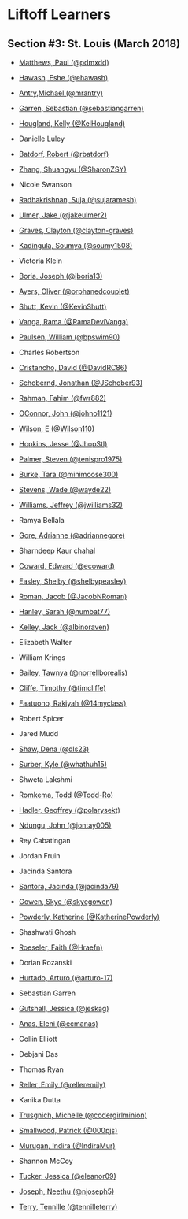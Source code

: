 # Liftoff Learners

## Section \#3: St. Louis (March 2018)

- [Matthews, Paul (@pdmxdd)](https://www.github.com/pdmxdd/liftoff-assignments)
- [Hawash, Eshe (@ehawash)](https://www.github.com/ehawash/liftoff-assignments)
- [Antry,Michael (@mrantry)](https://github.com/mrantry/liftoff-assignments) 

- [Garren, Sebastian (@sebastiangarren)](https://github.com/sebastiangarren/liftoff-assignments)
- [Hougland, Kelly (@KelHougland)](https://github.com/KelHougland/liftoff-assignments)
- Danielle Luley
- [Batdorf, Robert (@rbatdorf)](https://github.com/rbatdorf/liftoff-assignments.git)
- [Zhang, Shuangyu (@SharonZSY)](https://github.com/SharonZSY/liftoff-assignments)
- Nicole Swanson
- [Radhakrishnan, Suja (@sujaramesh)](https://github.com/sujaramesh/liftoff-assignments)
- [Ulmer, Jake (@jakeulmer2)](https://github.com/jakeulmer2/liftoff-assignments)
- [Graves, Clayton (@clayton-graves)](https://github.com/clayton-graves/liftoff-assignments)
- [Kadingula, Soumya (@soumy1508)](https://github.com/soumy1508/liftoff-assignments)
- Victoria Klein
- [Boria, Joseph (@jboria13)](https://github.com/jboria13/liftoff-assignments)
- [Ayers, Oliver (@orphanedcouplet)](https://github.com/orphanedcouplet/liftoff-assignments)
- [Shutt, Kevin (@KevinShutt)](https://github.com/KevinShutt/liftoff-assignments)
- [Vanga, Rama (@RamaDeviVanga)](https://github.com/RamaDeviVanga/liftoff-assignments)
- [Paulsen, William (@bpswim90)](https://www.github.com/bpswim90/liftoff-assignments)
- Charles Robertson
- [Cristancho, David (@DavidRC86)](https://github.com/DavidRC86/liftoff-assignments)
- [Schobernd, Jonathan (@JSchober93)](https://github.com/JSchober93/liftoff-assignments)
- [Rahman, Fahim (@fwr882)](https://github.com/fwr882/liftoff-assignments)
- [OConnor, John (@johno1121)](https://github.com/johno1121/liftoff-assignments)
- [Wilson, E (@Wilson110)](https://github.com/Wilson110/liftoff-assignments)
- [Hopkins, Jesse (@JhopStl)](https://www.github.com/JhopStl/liftoff-assignments)
- [Palmer, Steven (@tenispro1975)](https://github.com/tenispro1975/liftoff-assignments)
- [Burke, Tara (@minimoose300)](https://github.com/minimoose3000/liftoff-assignments)
- [Stevens, Wade (@wayde22)](https://github.com/wayde22/liftoff-assignments)
- [Williams, Jeffrey (@jwilliams32)](https://github.com/jwilliams32/liftoff-assignments)
- Ramya Bellala
- [Gore, Adrianne (@adriannegore)](https://github.com/adriannegore/liftoff-assignments)
- Sharndeep Kaur chahal
- [Coward, Edward (@ecoward)](https://github.com/ecoward/liftoff-assignments)
- [Easley, Shelby (@shelbypeasley)](https://github.com/shelbypeasley/liftoff-assignments)
- [Roman, Jacob (@JacobNRoman)](https://github.com/JacobNRoman/liftoff-assignments)
- [Hanley, Sarah (@numbat77)](https://github.com/NUMBAT77/liftoff-assignments)
- [Kelley, Jack (@albinoraven)](https://github.com/albinoraven/liftoff-assignments)
- Elizabeth Walter
- William Krings
- [Bailey, Tawnya (@norrellborealis)](https://github.com/norrellborealis/liftoff-assignments)
- [Cliffe, Timothy (@timcliffe)](https://github.com/timcliffe/liftoff-assignments)
- [Faatuono, Rakiyah (@14myclass)](https://github.com/14myclass/liftoff-assignments)
- Robert Spicer
- Jared Mudd
- [Shaw, Dena (@dls23)](https://github.com/dls23/liftoff-assignments.git)
- [Surber, Kyle (@whathuh15)](https://github.com/whathuh15/liftoff-assignments)
- Shweta Lakshmi
- [Romkema, Todd (@Todd-Ro)](https://github.com/Todd-Ro/liftoff-assignments)
- [Hadler, Geoffrey (@polarysekt)](https://www.github.com/polarysekt/liftoff-assignments)
- [Ndungu, John (@jontay005)](https://github.com/Jontay005/liftoff-assignments)
- Rey Cabatingan
- Jordan Fruin
- Jacinda Santora
- [Santora, Jacinda (@jacinda79)](https://github.com/jacinda79/liftoff-assignments)
- [Gowen, Skye (@skyegowen)](https://github.com/skyegowen/liftoff-assignments)
- [Powderly, Katherine (@KatherinePowderly)](https://github.com/KatherinePowderly/liftoff-assignments)
- Shashwati Ghosh
- [Roeseler, Faith (@Hraefn)](https://github.com/Hraefn/liftoff-assignments) 
- Dorian Rozanski
- [Hurtado, Arturo (@arturo-17)](https://github.com/arturo-17/liftoff-assignments)
- Sebastian Garren
- [Gutshall, Jessica (@jeskag)](https://github.com/jeskag/liftoff-assignments) 
- [Anas, Eleni (@ecmanas)](https://github.com/ecmanas/liftoff-assignments)
- Collin Elliott
- Debjani Das
- Thomas Ryan
- [Reller, Emily (@relleremily)](https://github.com/relleremily/liftoff-assignments)
- Kanika Dutta
- [Trusgnich, Michelle (@codergirlminion)](https://github.com/codergirlminion/liftoff-assignments)
- [Smallwood, Patrick (@000pjs)](https://github.com/000pjs/liftoff-assignments)
- [Murugan, Indira (@IndiraMur)](https://github.com/IndiraMur/liftoff-assignments.git)
- Shannon McCoy
- [Tucker, Jessica (@eleanor09)](https://github.com/eleanor09/liftoff-assignments)
- [Joseph, Neethu (@njoseph5)](https://github.com/njoseph5/liftoff-assignments)
- [Terry, Tennille (@tennilleterry)](https://www.github.com/tennilleterry/liftoff-assignments)

